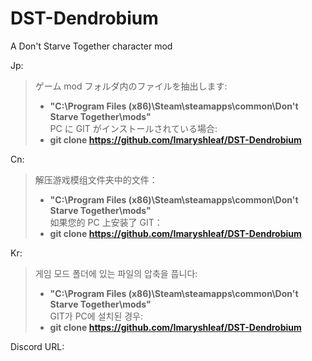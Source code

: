 # DST-Dendrobium
A Don't Starve Together character mod

Jp:  
> ゲーム mod フォルダ内のファイルを抽出します:  
> - **"C:\Program Files (x86)\Steam\steamapps\common\Don't Starve Together\mods"**  
> PC に GIT がインストールされている場合:  
> - **git clone https://github.com/Imaryshleaf/DST-Dendrobium**  


Cn:  
> 解压游戏模组文件夹中的文件：  
> - **"C:\Program Files (x86)\Steam\steamapps\common\Don't Starve Together\mods"**  
> 如果您的 PC 上安装了 GIT：  
> - **git clone https://github.com/Imaryshleaf/DST-Dendrobium**  

Kr:  
> 게임 모드 폴더에 있는 파일의 압축을 풉니다:  
> - **"C:\Program Files (x86)\Steam\steamapps\common\Don't Starve Together\mods"**  
> GIT가 PC에 설치된 경우:  
> - **git clone https://github.com/Imaryshleaf/DST-Dendrobium**  


Discord URL:  
